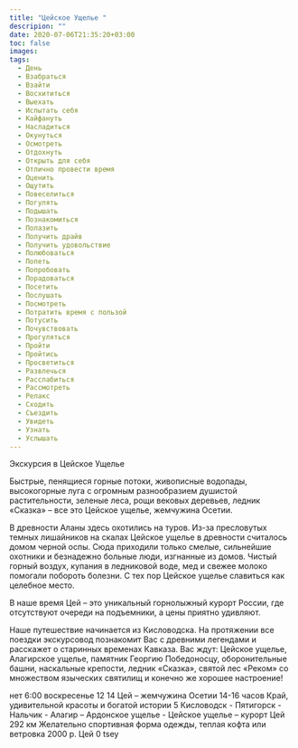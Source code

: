 ```yaml
---
title: "Цейское Ущелье "
descripion: ""
date: 2020-07-06T21:35:20+03:00
toc: false
images:
tags:
  - День
  - Взабраться
  - Взайти
  - Восхититься
  - Выехать
  - Испытать себя
  - Кайфануть
  - Насладиться
  - Окунуться
  - Осмотреть
  - Отдохнуть
  - Открыть для себя
  - Отлично провести время
  - Оценить
  - Ощутить
  - Повеселиться
  - Погулять
  - Подышать
  - Познакомиться
  - Полазить
  - Получить драйв
  - Получить удовольствие
  - Полюбоваться
  - Попеть
  - Попробовать
  - Порадоваться
  - Посетить
  - Послушать 
  - Посмотреть
  - Потратить время с пользой
  - Потусить
  - Почувствовать
  - Прогуляться
  - Пройти 
  - Пройтись
  - Просветиться
  - Развлечься
  - Расслабиться
  - Рассмотреть
  - Релакс
  - Сходить
  - Съездить
  - Увидеть
  - Узнать
  - Услышать 
---
```


Экскурсия в Цейское Ущелье <p>Быстрые, пенящиеся горные потоки, живописные водопады, высокогорные луга с огромным разнообразием душистой растительности, зеленые леса, рощи вековых деревьев, ледник «Сказка» – все это Цейское ущелье, жемчужина Осетии. </p> <p>В древности Аланы здесь охотились на туров. Из-за пресловутых темных лишайников на скалах Цейское ущелье в древности считалось домом черной оспы. Сюда приходили только смелые, сильнейшие охотники и безнадежно больные люди, изгнанные из домов. Чистый горный воздух, купания в ледниковой воде, мед и свежее молоко помогали побороть болезни. С тех пор Цейское ущелье славиться как целебное место. </p> <p>В наше время Цей – это уникальный горнолыжный курорт России, где отсутствуют очереди на подъемники, а цены приятно удивляют. </p> <p>Наше путешествие начинается из Кисловодска. На протяжении все поездки экскурсовод познакомит Вас с древними легендами и расскажет о старинных временах Кавказа. Вас ждут: Цейское ущелье, Алагирское ущелье, памятник Георгию Победоносцу, оборонительные башни, наскальные крепости, ледник «Сказка», святой лес «Реком» со множеством языческих святилищ и конечно же хорошее настроение! </p> нет 6:00 воскресенье 12 14 Цей – жемчужина Осетии 14-16 часов Край, удивительной красоты и богатой истории 5 Кисловодск - Пятигорск - Нальчик - Алагир – Ардонское ущелье - Цейское ущелье – курорт Цей 292 км Желательно спортивная форма одежды, теплая кофта или ветровка 2000 р. Цей 0 tsey
